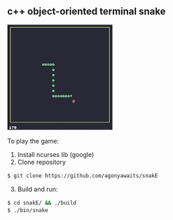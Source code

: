 c++ object-oriented terminal snake
-------------------------------------------
<img src="https://github.com/agonyawaits/snakE/blob/redesign/snake.png" width="240" height="240">

To play the game:
1) Install ncurses lib (google)
2) Clone repository
```bash
$ git clone https://github.com/agonyawaits/snakE
```
3) Build and run:
```bash
$ cd snakE/ && ./build
$ ./bin/snake
```
